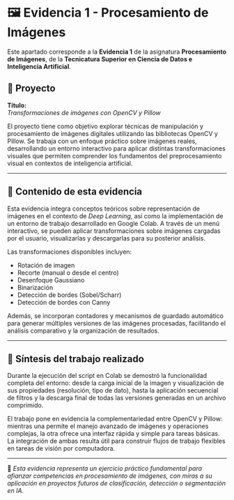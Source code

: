 # 🖼️ Evidencia 1 - Procesamiento de Imágenes

Este apartado corresponde a la **Evidencia 1** de la asignatura **Procesamiento de Imágenes**, de la **Tecnicatura Superior en Ciencia de Datos e Inteligencia Artificial**.

## 🧪 Proyecto

**Título:**  
*Transformaciones de imágenes con OpenCV y Pillow*

El proyecto tiene como objetivo explorar técnicas de manipulación y procesamiento de imágenes digitales utilizando las bibliotecas OpenCV y Pillow. Se trabaja con un enfoque práctico sobre imágenes reales, desarrollando un entorno interactivo para aplicar distintas transformaciones visuales que permiten comprender los fundamentos del preprocesamiento visual en contextos de inteligencia artificial.

---

## 🧩 Contenido de esta evidencia

Esta evidencia integra conceptos teóricos sobre representación de imágenes en el contexto de *Deep Learning*, así como la implementación de un entorno de trabajo desarrollado en Google Colab. A través de un menú interactivo, se pueden aplicar transformaciones sobre imágenes cargadas por el usuario, visualizarlas y descargarlas para su posterior análisis.

Las transformaciones disponibles incluyen:

- Rotación de imagen
- Recorte (manual o desde el centro)
- Desenfoque Gaussiano
- Binarización
- Detección de bordes (Sobel/Scharr)
- Detección de bordes con Canny

Además, se incorporan contadores y mecanismos de guardado automático para generar múltiples versiones de las imágenes procesadas, facilitando el análisis comparativo y la organización de resultados.

---

## 🧾 Síntesis del trabajo realizado

Durante la ejecución del script en Colab se demostró la funcionalidad completa del entorno: desde la carga inicial de la imagen y visualización de sus propiedades (resolución, tipo de dato), hasta la aplicación secuencial de filtros y la descarga final de todas las versiones generadas en un archivo comprimido.

El trabajo pone en evidencia la complementariedad entre OpenCV y Pillow: mientras una permite el manejo avanzado de imágenes y operaciones complejas, la otra ofrece una interfaz rápida y simple para tareas básicas. La integración de ambas resulta útil para construir flujos de trabajo flexibles en tareas de visión por computadora.

---

📌 *Esta evidencia representa un ejercicio práctico fundamental para afianzar competencias en procesamiento de imágenes, con miras a su aplicación en proyectos futuros de clasificación, detección o segmentación en IA.*
